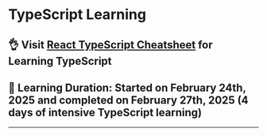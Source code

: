 # TypeScript Learning

## 👌 **Visit [React TypeScript Cheatsheet](https://react-typescript-cheatsheet.netlify.app/) for Learning TypeScript**

## 📅 **Learning Duration: Started on February 24th, 2025 and completed on February 27th, 2025 (4 days of intensive TypeScript learning)**

---

